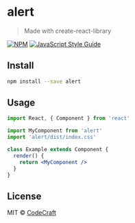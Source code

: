 # alert

> Made with create-react-library

[![NPM](https://img.shields.io/npm/v/alert.svg)](https://www.npmjs.com/package/alert) [![JavaScript Style Guide](https://img.shields.io/badge/code_style-standard-brightgreen.svg)](https://standardjs.com)

## Install

```bash
npm install --save alert
```

## Usage

```jsx
import React, { Component } from 'react'

import MyComponent from 'alert'
import 'alert/dist/index.css'

class Example extends Component {
  render() {
    return <MyComponent />
  }
}
```

## License

MIT © [CodeCraft](https://github.com/CodeCraft)
